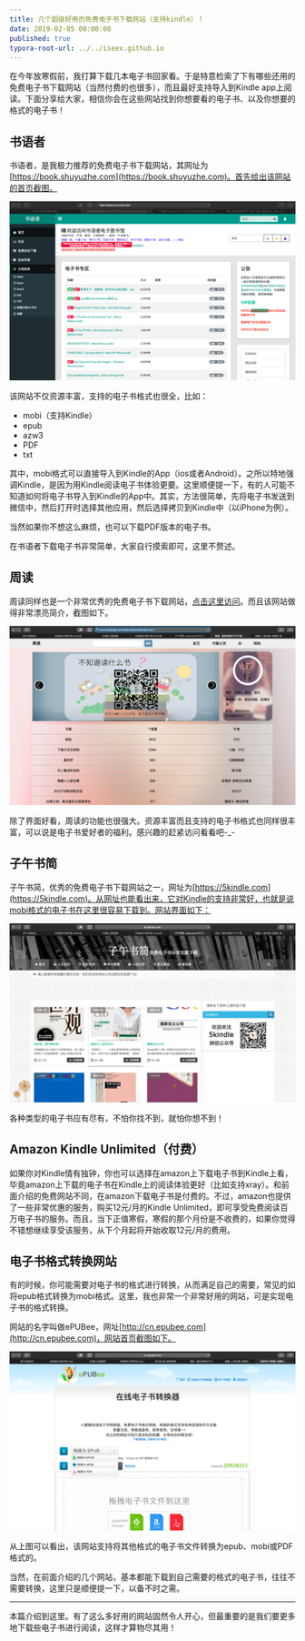 ```yaml
---
title: 几个超级好用的免费电子书下载网站（支持kindle）！
date: 2019-02-05 00:00:00
published: true
typora-root-url: ../../iseex.github.io
---
```


在今年放寒假前，我打算下载几本电子书回家看。于是特意检索了下有哪些还用的免费电子书下载网站（当然付费的也很多），而且最好支持导入到Kindle app上阅读。下面分享给大家，相信你会在这些网站找到你想要看的电子书、以及你想要的格式的电子书！

## 书语者

书语者，是我极力推荐的免费电子书下载网站，其网址为[https://book.shuyuzhe.com](https://book.shuyuzhe.com)。首先给出该网站的首页截图。

![](/assets/images/posts/Tools/shuyuzhe.png)

该网站不仅资源丰富，支持的电子书格式也很全，比如：

- mobi（支持Kindle）
- epub
- azw3
- PDF
- txt

其中，mobi格式可以直接导入到Kindle的App（ios或者Android）。之所以特地强调Kindle，是因为用Kindle阅读电子书体验更要。这里顺便提一下，有的人可能不知道如何将电子书导入到Kindle的App中。其实，方法很简单，先将电子书发送到微信中，然后打开时选择其他应用，然后选择拷贝到Kindle中（以iPhone为例）。

当然如果你不想这么麻烦，也可以下载PDF版本的电子书。

在书语者下载电子书非常简单，大家自行摸索即可，这里不赘述。

## 周读

周读同样也是一个非常优秀的免费电子书下载网站，[点击这里访问](http://www.ireadweek.com/index.php/Index/index.html)。而且该网站做得非常漂亮简介，截图如下。

![](/assets/images/posts/Tools/zhoudu.png)

除了界面好看，周读的功能也很强大。资源丰富而且支持的电子书格式也同样很丰富，可以说是电子书爱好者的福利。感兴趣的赶紧访问看看吧-_-

## 子午书简

子午书简，优秀的免费电子书下载网站之一，网址为[https://5kindle.com](https://5kindle.com)。从网址也能看出来，它对Kindle的支持非常好，也就是说mobi格式的电子书在这里很容易下载到。网站界面如下：

![](/assets/images/posts/Tools/ziwushujian.png)

各种类型的电子书应有尽有，不怕你找不到，就怕你想不到！

## Amazon Kindle Unlimited（付费）

如果你对Kindle情有独钟，你也可以选择在amazon上下载电子书到Kindle上看，毕竟amazon上下载的电子书在Kindle上的阅读体验更好（比如支持xray）。和前面介绍的免费网站不同，在amazon下载电子书是付费的。不过，amazon也提供了一些非常优惠的服务，购买12元/月的Kindle Unlimited，即可享受免费阅读百万电子书的服务。而且，当下正值寒假，寒假的那个月份是不收费的，如果你觉得不错想继续享受该服务，从下个月起将开始收取12元/月的费用。

## 电子书格式转换网站

有的时候，你可能需要对电子书的格式进行转换，从而满足自己的需要，常见的如将epub格式转换为mobi格式。这里，我也非常一个非常好用的网站，可是实现电子书的格式转换。

网站的名字叫做ePUBee，网址[http://cn.epubee.com](http://cn.epubee.com)，网站首页截图如下。

![](/assets/images/posts/Tools/epubee.png)

从上图可以看出，该网站支持将其他格式的电子书文件转换为epub、mobi或PDF格式的。

当然，在前面介绍的几个网站，基本都能下载到自己需要的格式的电子书，往往不需要转换，这里只是顺便提一下，以备不时之需。

----

本篇介绍到这里。有了这么多好用的网站固然令人开心，但最重要的是我们要更多地下载些电子书进行阅读，这样才算物尽其用！